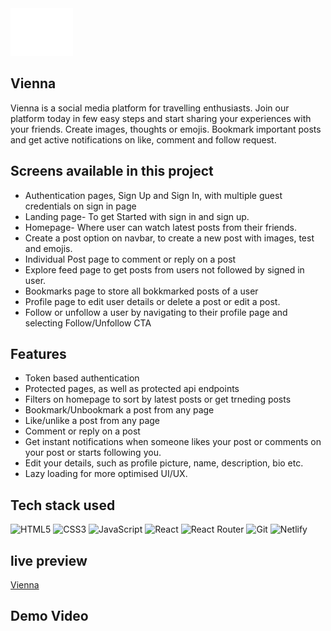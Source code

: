 <img src='public/logo.svg' alt='logo' width=100px/>

## Vienna

Vienna is a social media platform for travelling enthusiasts. 
Join our platform today in few easy steps and start sharing your experiences with your friends. Create images, thoughts or emojis. Bookmark important posts and get active notifications on like, comment and follow request.

## Screens available in this project

- Authentication pages, Sign Up and Sign In, with multiple guest credentials on sign in page
- Landing page- To get Started with sign in and sign up.
- Homepage- Where user can watch latest posts from their friends.
- Create a post option on navbar, to create a new post with images, test and emojis.
- Individual Post page to comment or reply on a post
- Explore feed page to get posts from users not followed by signed in user.
- Bookmarks page to store all bokkmarked posts of a user
- Profile page to edit user details or delete a post or edit a post.
- Follow or unfollow a user by navigating to their profile page and selecting Follow/Unfollow CTA

## Features

- Token based authentication
- Protected pages, as well as protected api endpoints
- Filters on homepage to sort by latest posts or get trneding posts
- Bookmark/Unbookmark a post from any page
- Like/unlike a post from any page
- Comment or reply on a post 
- Get instant notifications when someone likes your post or comments on your post or starts following you.
- Edit your details, such as profile picture, name, description, bio etc.
- Lazy loading for more optimised UI/UX.

## Tech stack used

![HTML5](https://img.shields.io/badge/html5-%23E34F26.svg?style=for-the-badge&logo=html5&logoColor=white)
![CSS3](https://img.shields.io/badge/css3-%231572B6.svg?style=for-the-badge&logo=css3&logoColor=white)
![JavaScript](https://img.shields.io/badge/javascript-%23323330.svg?style=for-the-badge&logo=javascript&logoColor=%23F7DF1E)
![React](https://img.shields.io/badge/react-%2320232a.svg?style=for-the-badge&logo=react&logoColor=%2361DAFB)
![React Router](https://img.shields.io/badge/React_Router-CA4245?style=for-the-badge&logo=react-router&logoColor=white)
![Git](https://img.shields.io/badge/git-%23F05033.svg?style=for-the-badge&logo=git&logoColor=white)
![Netlify](https://img.shields.io/badge/netlify-%23000000.svg?style=for-the-badge&logo=netlify&logoColor=#00C7B7)

## live preview

[Vienna](https://vienna-app.netlify.app/)

## Demo Video


